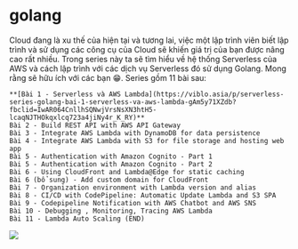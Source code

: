 # golang
Cloud đang là xu thế của hiện tại và tương lai, việc một lập trình viên biết lập trình và sử dụng các công cụ của Cloud sẽ khiến giá trị của bạn được nâng cao rất nhiều. Trong series này ta sẽ tìm hiểu về hệ thống Serverless của AWS và cách lập trình với các dịch vụ Serverless đó sử dụng Golang. Mong rằng sẽ hữu ích với các bạn 😁. Series gồm 11 bài sau:

```
**[Bài 1 - Serverless và AWS Lambda](https://viblo.asia/p/serverless-series-golang-bai-1-serverless-va-aws-lambda-gAm5y71XZdb?fbclid=IwAR064CnllhSQNwjVrsNsXN3htH5-lcaqNJTHOkqxlcq723a4jiNy4r_K_RY)**
Bài 2 - Build REST API with AWS API Gateway
Bài 3 - Integrate AWS Lambda with DynamoDB for data persistence
Bài 4 - Integrate AWS Lambda with S3 for file storage and hosting web app
Bài 5 - Authentication with Amazon Cognito - Part 1
Bài 5 - Authentication with Amazon Cognito - Part 2
Bài 6 - Using CloudFront and Lambda@Edge for static caching
Bài 6 (bổ sung) - Add custom domain for CloudFront
Bài 7 - Organization environment with Lambda version and alias
Bài 8 - CI/CD with CodePipeline: Automatic Update Lambda and S3 SPA
Bài 9 - Codepipeline Notification with AWS Chatbot and AWS SNS
Bài 10 - Debugging , Monitoring, Tracing AWS Lambda
Bài 11 - Lambda Auto Scaling (END)
```

<img src=https://i.imgur.com/XIeQo9K.png>
